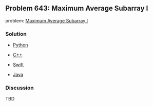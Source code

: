 ## Problem 643: Maximum Average Subarray I

problem: [Maximum Average Subarray I](https://leetcode.com/problems/maximum-average-subarray-i/)

### Solution

- [Python](../python/problem643.py)

- [C++](../cpp/problem643.cpp)

- [Swift](../swift/problem643.swift)

- [Java](../java/problem643.java)

### Discussion

TBD

